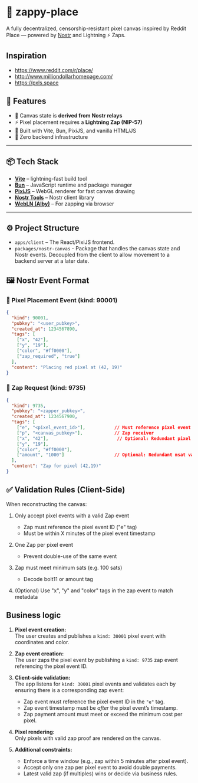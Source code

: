 # 🎨 zappy-place

A fully decentralized, censorship-resistant pixel canvas inspired by Reddit Place — powered by [Nostr](https://nostr.com) and Lightning ⚡ Zaps.

## Inspiration

- https://www.reddit.com/r/place/
- http://www.milliondollarhomepage.com/
- https://pxls.space

## 🚀 Features

- 🧱 Canvas state is **derived from Nostr relays**
- ⚡ Pixel placement requires a **Lightning Zap (NIP-57)**
- 🧩 Built with Vite, Bun, PixiJS, and vanilla HTML/JS
- 🧠 Zero backend infrastructure

---

## 📦 Tech Stack

- **[Vite](https://vitejs.dev/)** – lightning-fast build tool
- **[Bun](https://bun.sh/)** – JavaScript runtime and package manager
- **[PixiJS](https://pixijs.com/)** – WebGL renderer for fast canvas drawing
- **[Nostr Tools](https://github.com/nbd-wtf/nostr-tools)** – Nostr client library
- **[WebLN (Alby)](https://getalby.com/)** – For zapping via browser

---

## ⚙️ Project Structure

- `apps/client` – The React/PixiJS frontend.
- `packages/nostr-canvas` - Package that handles the canvas state and Nostr events. Decoupled from the client to allow movement to a backend server at a later date.


## 🖼️ Nostr Event Format

### 🧱 Pixel Placement Event (kind: 90001)
```json
{
  "kind": 90001,
  "pubkey": "<user_pubkey>",
  "created_at": 1234567890,
  "tags": [
    ["x", "42"],
    ["y", "19"],
    ["color", "#ff0000"],
    ["zap_required", "true"]
  ],
  "content": "Placing red pixel at (42, 19)"
}
```

### 🧱 Zap Request (kind: 9735)
```json
{
  "kind": 9735,
  "pubkey": "<zapper_pubkey>",
  "created_at": 1234567900,
  "tags": [
    ["e", "<pixel_event_id>"],           // Must reference pixel event
    ["p", "<canvas_pubkey>"],            // Zap receiver
    ["x", "42"],                          // Optional: Redundant pixel position
    ["y", "19"],
    ["color", "#ff0000"],
    ["amount", "1000"]                   // Optional: Redundant msat value
  ],
  "content": "Zap for pixel (42,19)"
}
```

## ✅ Validation Rules (Client-Side)
When reconstructing the canvas:

1. Only accept pixel events with a valid Zap event
	- Zap must reference the pixel event ID ("e" tag)
	- Must be within X minutes of the pixel event timestamp
2. One Zap per pixel event
	- Prevent double-use of the same event
3. Zap must meet minimum sats (e.g. 100 sats)
	- Decode bolt11 or amount tag

8. (Optional) Use "x", "y" and "color" tags in the zap event to match metadata

## Business logic

1. **Pixel event creation:**  
   The user creates and publishes a `kind: 30001` pixel event with coordinates and color.

2. **Zap event creation:**  
   The user zaps the pixel event by publishing a `kind: 9735` zap event referencing the pixel event ID.

3. **Client-side validation:**  
   The app listens for `kind: 30001` pixel events and validates each by ensuring there is a corresponding zap event:
   - Zap event must reference the pixel event ID in the `"e"` tag.
   - Zap event timestamp must be *after* the pixel event’s timestamp.
   - Zap payment amount must meet or exceed the minimum cost per pixel.

4. **Pixel rendering:**  
   Only pixels with valid zap proof are rendered on the canvas.

5. **Additional constraints:**  
   - Enforce a time window (e.g., zap within 5 minutes after pixel event).  
   - Accept only one zap per pixel event to avoid double payments.  
   - Latest valid zap (if multiples) wins or decide via business rules.